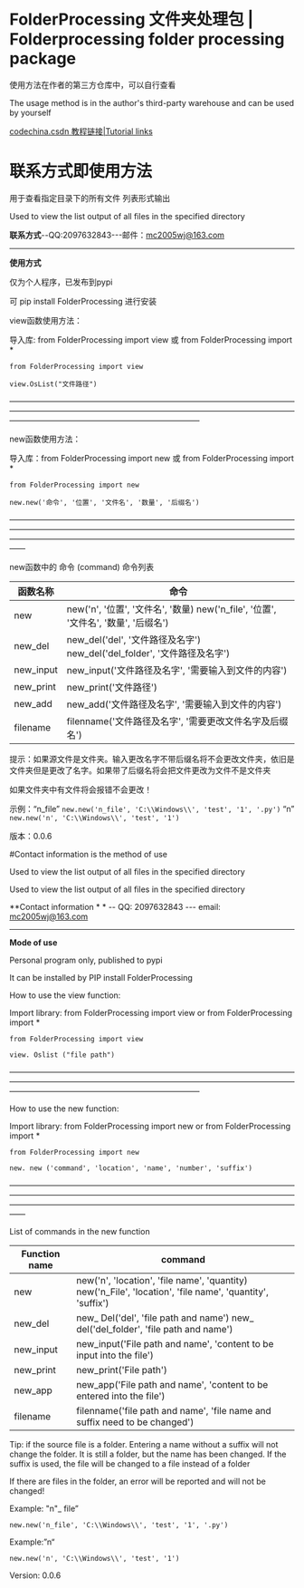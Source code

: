 # FolderProcessing 文件夹处理包 | Folderprocessing folder processing package


使用方法在作者的第三方仓库中，可以自行查看


The usage method is in the author's third-party warehouse and can be used by yourself

[codechina.csdn 教程链接|Tutorial links](https://blog.csdn.net/qq_53280175?spm=1000.2115.3001.5343)


# 联系方式即使用方法


用于查看指定目录下的所有文件 列表形式输出


Used to view the list output of all files in the specified directory



**联系方式**--QQ:2097632843---邮件：mc2005wj@163.com


---------------------------------------------------------------


**使用方式**



仅为个人程序，已发布到pypi



可 pip install FolderProcessing 进行安装


view函数使用方法：



导入库: from FolderProcessing import view 或 from FolderProcessing import *



`from FolderProcessing import view`


`view.OsList("文件路径")`



————————————————————————————————————————————————————————————————————————————————————————————————



new函数使用方法：



导入库：from FolderProcessing import new 或 from FolderProcessing import *



`from FolderProcessing import new`


`new.new('命令', '位置', '文件名', '数量', '后缀名')`



——————————————————————————————————————————————————————————————————————————————————————————————————————————————



new函数中的 命令 (command) 命令列表

| 函数名称 | 命令 |
| ------ | ------ |
| new | new('n', '位置', '文件名', '数量) new('n_file', '位置', '文件名', '数量', '后缀名') |
| new_del | new_del('del', '文件路径及名字') new_del('del_folder', '文件路径及名字') |
| new_input | new_input('文件路径及名字', '需要输入到文件的内容') |
| new_print | new_print('文件路径') |
| new_add | new_add('文件路径及名字', '需要输入到文件的内容') |
| filename | filenname('文件路径及名字', '需要更改文件名字及后缀名') |  



提示：如果源文件是文件夹。输入更改名字不带后缀名将不会更改文件夹，依旧是文件夹但是更改了名字。如果带了后缀名将会把文件更改为文件不是文件夹



如果文件夹中有文件将会报错不会更改！



示例：“n_file” `new.new('n_file', 'C:\\Windows\\', 'test', '1', '.py')` 
“n” 
`new.new('n', 'C:\\Windows\\', 'test', '1')`



版本：0.0.6


#Contact information is the method of use


Used to view the list output of all files in the specified directory


Used to view the list output of all files in the specified directory


**Contact information * * -- QQ: 2097632843 --- email: mc2005wj@163.com



---------------------------------------------------------------


**Mode of use**


Personal program only, published to pypi


It can be installed by PIP install FolderProcessing


How to use the view function:


Import library: from FolderProcessing import view or from FolderProcessing import *


`from FolderProcessing import view`


`view. Oslist ("file path")`


————————————————————————————————————————————————————————————————————————————————————————————————


How to use the new function:


Import library: from FolderProcessing import new or from FolderProcessing import *


`from FolderProcessing import new`


`new. new ('command', 'location', 'name', 'number', 'suffix')`


——————————————————————————————————————————————————————————————————————————————————————————————————————————————


List of commands in the new function


| Function name | command |
| ------ | ------ |
|new | new('n', 'location', 'file name', 'quantity) new('n_File', 'location', 'file name', 'quantity', 'suffix') |
| new_del | new_ Del('del', 'file path and name') new_ del('del_folder', 'file path and name') |
| new_input | new_input('File path and name', 'content to be input into the file') |
| new_print | new_print('File path') |
| new_app | new_app('File path and name', 'content to be entered into the file') |
|filename | filenname('file path and name', 'file name and suffix need to be changed') |


Tip: if the source file is a folder. Entering a name without a suffix will not change the folder. It is still a folder, but the name has been changed. If the suffix is used, the file will be changed to a file instead of a folder


If there are files in the folder, an error will be reported and will not be changed!


Example: "n"_ file”


`new.new('n_file', 'C:\\Windows\\', 'test', '1', '.py')` 


Example:”n“ 


`new.new('n', 'C:\\Windows\\', 'test', '1')`


Version: 0.0.6
